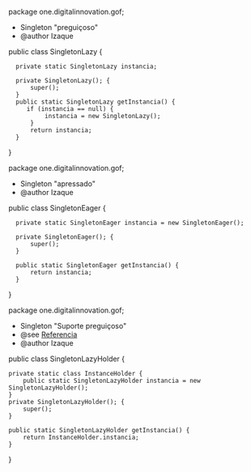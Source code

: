 package one.digitalinnovation.gof;

 * Singleton "preguiçoso" 
 * @author Izaque
   
  public class SingletonLazy {
      
      private static SingletonLazy instancia;
      
      private SingletonLazy(); {
          super();
      }
      public static SingletonLazy getInstancia() {    
         if (instancia == null) {
              instancia = new SingletonLazy();
          }
          return instancia;
      }
}

package one.digitalinnovation.gof;

 * Singleton "apressado"
 * @author Izaque

  public class SingletonEager {
    
      private static SingletonEager instancia = new SingletonEager();

      private SingletonEager(); {
          super();
      }

      public static SingletonEager getInstancia() {
          return instancia;
      }
  }

package one.digitalinnovation.gof;

 * Singleton "Suporte preguiçoso"
 * @see <a href="https://stackoverflow.com/a/24018148">Referencia</a>
 * @author Izaque

public class SingletonLazyHolder {

    private static class InstanceHolder {
        public static SingletonLazyHolder instancia = new SingletonLazyHolder();
    }
    private SingletonLazyHolder(); {
        super();
    }

    public static SingletonLazyHolder getInstancia() {
        return InstanceHolder.instancia;
    }
}
